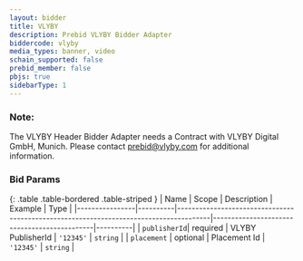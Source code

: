 ```yaml
---
layout: bidder
title: VLYBY
description: Prebid VLYBY Bidder Adapter
biddercode: vlyby
media_types: banner, video
schain_supported: false
prebid_member: false
pbjs: true
sidebarType: 1
---
```


### Note:

The VLYBY Header Bidder Adapter needs a Contract with VLYBY Digital GmbH, Munich. Please contact prebid@vlyby.com for additional information.



### Bid Params

{: .table .table-bordered .table-striped }
| Name           | Scope    | Description                                                                           | Example                                     | Type     |
|----------------|----------|---------------------------------------------------------------------------------------|---------------------------------------------|----------|
| `publisherId`| required | VLYBY PublisherId                                                                 | `'12345'`                                   | `string` |
| `placement`   | optional | Placement Id                                                                    | `'12345'`                                   | `string` |
